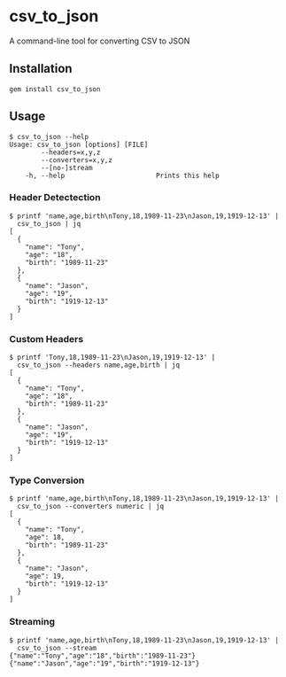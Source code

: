 # csv_to_json

A command-line tool for converting CSV to JSON

## Installation

```
gem install csv_to_json
```

## Usage

```
$ csv_to_json --help
Usage: csv_to_json [options] [FILE]
        --headers=x,y,z
        --converters=x,y,z
        --[no-]stream
    -h, --help                       Prints this help
```

### Header Detectection

```
$ printf 'name,age,birth\nTony,18,1989-11-23\nJason,19,1919-12-13' |
  csv_to_json | jq
[
  {
    "name": "Tony",
    "age": "18",
    "birth": "1989-11-23"
  },
  {
    "name": "Jason",
    "age": "19",
    "birth": "1919-12-13"
  }
]
```
### Custom Headers

```
$ printf 'Tony,18,1989-11-23\nJason,19,1919-12-13' |
  csv_to_json --headers name,age,birth | jq
[
  {
    "name": "Tony",
    "age": "18",
    "birth": "1989-11-23"
  },
  {
    "name": "Jason",
    "age": "19",
    "birth": "1919-12-13"
  }
]
```

### Type Conversion

```
$ printf 'name,age,birth\nTony,18,1989-11-23\nJason,19,1919-12-13' |
  csv_to_json --converters numeric | jq
[
  {
    "name": "Tony",
    "age": 18,
    "birth": "1989-11-23"
  },
  {
    "name": "Jason",
    "age": 19,
    "birth": "1919-12-13"
  }
]
```

### Streaming

```
$ printf 'name,age,birth\nTony,18,1989-11-23\nJason,19,1919-12-13' |
  csv_to_json --stream
{"name":"Tony","age":"18","birth":"1989-11-23"}
{"name":"Jason","age":"19","birth":"1919-12-13"}
```
